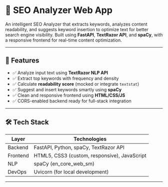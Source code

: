 # 🚀 SEO Analyzer Web App

An intelligent SEO Analyzer that extracts keywords, analyzes content readability, and suggests keyword insertion to optimize text for better search engine visibility. Built using **FastAPI**, **TextRazor API**, and **spaCy**, with a responsive frontend for real-time content optimization.

---

## 📌 Features

- ✅ Analyze input text using **TextRazor NLP API**
- ✅ Extract top keywords with frequency and density
- ✅ Calculate **readability score** (mocked or integrate `textstat`)
- ✅ Suggest and insert keywords smartly using **spaCy**
- ✅ Clean and responsive frontend using **HTML/CSS/JS**
- ✅ CORS-enabled backend ready for full-stack integration

---

## 🛠️ Tech Stack

| Layer     | Technologies                      |
|-----------|----------------------------------|
| Backend   | FastAPI, Python, spaCy, TextRazor API |
| Frontend  | HTML5, CSS3 (custom, responsive), JavaScript |
| NLP       | spaCy (en_core_web_sm)           |
| DevOps    | Uvicorn (for local development)  |

---
